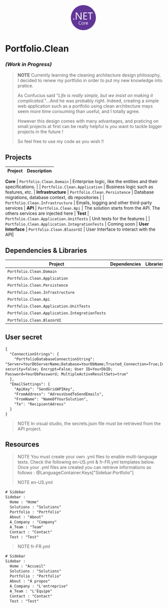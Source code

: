 <div id="header" align="center">
<img src="https://github.com/devicons/devicon/blob/master/icons/dotnetcore/dotnetcore-original.svg" title=".NET" alt=".NET" width="80" height="80"/>&nbsp;
</div>

# Portfolio.Clean
### _(Work in Progress)_

> **NOTE**
> Currently learning the cleaning architecture design philosophy, I decided to renew my portfolio in order to put my new knowledge into pratice.
>
> As Confucius said _"Life is really simple, but we insist on making it complicated."_...And he was probably right.
> Indeed, creating a simple web application such as a portfolio using clean architecture mays seem more time consuming than useful, and I totally agree.
>
> However this design comes with many advantages, and praticing on small projects at first can be really helpful is you want to tackle bigger projects in the future !
>
> So feel free to use my code as you wish !!

<!-- 
```diff
+ # Libraries
``` -->
## __Projects__
| Project | Description |
| --- | --- |
**Core**
| `Portfolio.Clean.Domain` | Enterprise logic, like the entities and their specifications. |
| `Portfolio.Clean.Application` | Business logic such as features, etc. |
**Infrastructure**
| `Portfolio.Clean.Persistence` | Database migrations, database context, db repositories |
| `Portfolio.Clean.Infrastructure` | Emails, logging and other third-party services |
**API**
| `Portfolio.Clean.Api` | The solution starts from the API. The others services are injected here |
**Test**
| `Portfolio.Clean.Application.UnitTests` | Unit tests for the features |
| `Portfolio.Clean.Application.IntegrationTests` | Coming soon |
**User Interface**
| `Portfolio.Clean.BlazorUI` | User Interface to interact with the API|

## __Dependencies & Libraries__
| Project |  Dependencies | Libraries |
| --- | --- | --- |
| `Portfolio.Clean.Domain` |  |  |
| `Portfolio.Clean.Application` |  |  |
| `Portfolio.Clean.Persistence` |  |  |
| `Portfolio.Clean.Infrastructure` |  |  |
| `Portfolio.Clean.Api` |  |  |
| `Portfolio.Clean.Application.UnitTests` |  |  |
| `Portfolio.Clean.Application.IntegrationTests` |  |  |
| `Portfolio.Clean.BlazorUI` |  |  |

## __User secret__
```
{
  "ConnectionStrings": {
    "PortfolioDatabaseConnectionString": "Server=YourDbServerName;Database=YourDbName;Trusted_Connection=True;Integrated security=false; Encrypt=False; User ID=YourDbID; Password=YourDbPassword; MultipleActiveResultSets=true"
  },
  "EmailSettings": {
    "ApiKey": "SendGridAPIKey",
    "FromAddress": "AdressUsedToSendEmails",
    "FromName": "NameOfYourSolution",
    "To": "RecipientAdress"
  }
}
```
> NOTE
> In visual studio, the secrets.json file must be retrieved from the API project.
>

## __Resources__
> NOTE
> You must create your own .yml files to enable multi-language texts. Check the following en-US.yml & fr-FR.yml templates below.
> Once your .yml files are created you can retrieve informations as follows : @LanguageContainer.Keys["Sidebar:Portfolio"] 
>
> NOTE
> en-US.yml
```
# Sidebar
Sidebar :
  Home : "Home"
  Solutions : "Solutions"
  Portfolio : "Portfolio"
  About : "About"
  A_Company : "Company"
  A_Team : "Team"
  Contact : "Contact"
  Test : "Test"
```
> NOTE
> fr-FR.yml
```
# Sidebar
Sidebar :
  Home : "Accueil"
  Solutions : "Solutions"
  Portfolio : "Portfolio"
  About : "À propos"
  A_Company : "L'entreprise"
  A_Team : "L'Équipe"
  Contact : "Contact"
  Test : "Test"
```